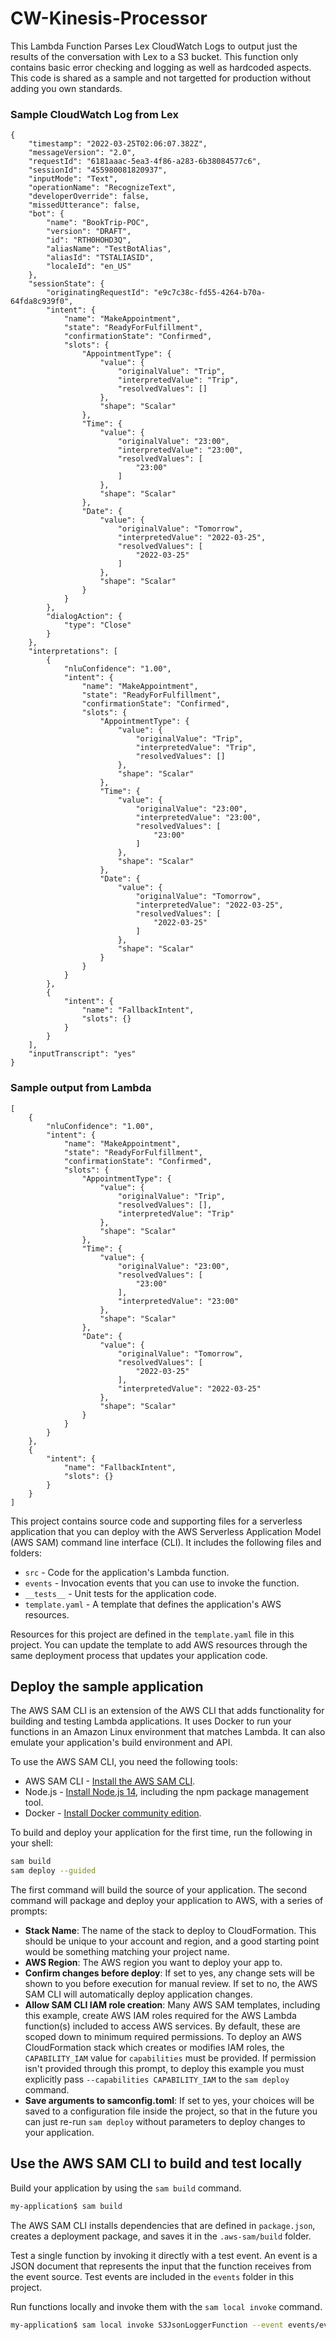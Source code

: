 # CW-Kinesis-Processor

This Lambda Function Parses Lex CloudWatch Logs to output just the results of the conversation with Lex to a S3 bucket. This function only contains basic error checking and logging as well as hardcoded aspects. This code is shared as a sample and not targetted for production without adding you own standards.

### Sample CloudWatch Log from Lex
```
{
    "timestamp": "2022-03-25T02:06:07.382Z",
    "messageVersion": "2.0",
    "requestId": "6181aaac-5ea3-4f86-a283-6b38084577c6",
    "sessionId": "455980081820937",
    "inputMode": "Text",
    "operationName": "RecognizeText",
    "developerOverride": false,
    "missedUtterance": false,
    "bot": {
        "name": "BookTrip-POC",
        "version": "DRAFT",
        "id": "RTH0HOHD3Q",
        "aliasName": "TestBotAlias",
        "aliasId": "TSTALIASID",
        "localeId": "en_US"
    },
    "sessionState": {
        "originatingRequestId": "e9c7c38c-fd55-4264-b70a-64fda8c939f0",
        "intent": {
            "name": "MakeAppointment",
            "state": "ReadyForFulfillment",
            "confirmationState": "Confirmed",
            "slots": {
                "AppointmentType": {
                    "value": {
                        "originalValue": "Trip",
                        "interpretedValue": "Trip",
                        "resolvedValues": []
                    },
                    "shape": "Scalar"
                },
                "Time": {
                    "value": {
                        "originalValue": "23:00",
                        "interpretedValue": "23:00",
                        "resolvedValues": [
                            "23:00"
                        ]
                    },
                    "shape": "Scalar"
                },
                "Date": {
                    "value": {
                        "originalValue": "Tomorrow",
                        "interpretedValue": "2022-03-25",
                        "resolvedValues": [
                            "2022-03-25"
                        ]
                    },
                    "shape": "Scalar"
                }
            }
        },
        "dialogAction": {
            "type": "Close"
        }
    },
    "interpretations": [
        {
            "nluConfidence": "1.00",
            "intent": {
                "name": "MakeAppointment",
                "state": "ReadyForFulfillment",
                "confirmationState": "Confirmed",
                "slots": {
                    "AppointmentType": {
                        "value": {
                            "originalValue": "Trip",
                            "interpretedValue": "Trip",
                            "resolvedValues": []
                        },
                        "shape": "Scalar"
                    },
                    "Time": {
                        "value": {
                            "originalValue": "23:00",
                            "interpretedValue": "23:00",
                            "resolvedValues": [
                                "23:00"
                            ]
                        },
                        "shape": "Scalar"
                    },
                    "Date": {
                        "value": {
                            "originalValue": "Tomorrow",
                            "interpretedValue": "2022-03-25",
                            "resolvedValues": [
                                "2022-03-25"
                            ]
                        },
                        "shape": "Scalar"
                    }
                }
            }
        },
        {
            "intent": {
                "name": "FallbackIntent",
                "slots": {}
            }
        }
    ],
    "inputTranscript": "yes"
}
```

### Sample output from Lambda
```
[
    {
        "nluConfidence": "1.00",
        "intent": {
            "name": "MakeAppointment",
            "state": "ReadyForFulfillment",
            "confirmationState": "Confirmed",
            "slots": {
                "AppointmentType": {
                    "value": {
                        "originalValue": "Trip",
                        "resolvedValues": [],
                        "interpretedValue": "Trip"
                    },
                    "shape": "Scalar"
                },
                "Time": {
                    "value": {
                        "originalValue": "23:00",
                        "resolvedValues": [
                            "23:00"
                        ],
                        "interpretedValue": "23:00"
                    },
                    "shape": "Scalar"
                },
                "Date": {
                    "value": {
                        "originalValue": "Tomorrow",
                        "resolvedValues": [
                            "2022-03-25"
                        ],
                        "interpretedValue": "2022-03-25"
                    },
                    "shape": "Scalar"
                }
            }
        }
    },
    {
        "intent": {
            "name": "FallbackIntent",
            "slots": {}
        }
    }
]
```

This project contains source code and supporting files for a serverless application that you can deploy with the AWS Serverless Application Model (AWS SAM) command line interface (CLI). It includes the following files and folders:

- `src` - Code for the application's Lambda function.
- `events` - Invocation events that you can use to invoke the function.
- `__tests__` - Unit tests for the application code. 
- `template.yaml` - A template that defines the application's AWS resources.

Resources for this project are defined in the `template.yaml` file in this project. You can update the template to add AWS resources through the same deployment process that updates your application code.

## Deploy the sample application

The AWS SAM CLI is an extension of the AWS CLI that adds functionality for building and testing Lambda applications. It uses Docker to run your functions in an Amazon Linux environment that matches Lambda. It can also emulate your application's build environment and API.

To use the AWS SAM CLI, you need the following tools:

* AWS SAM CLI - [Install the AWS SAM CLI](https://docs.aws.amazon.com/serverless-application-model/latest/developerguide/serverless-sam-cli-install.html).
* Node.js - [Install Node.js 14](https://nodejs.org/en/), including the npm package management tool.
* Docker - [Install Docker community edition](https://hub.docker.com/search/?type=edition&offering=community).

To build and deploy your application for the first time, run the following in your shell:

```bash
sam build
sam deploy --guided
```

The first command will build the source of your application. The second command will package and deploy your application to AWS, with a series of prompts:

* **Stack Name**: The name of the stack to deploy to CloudFormation. This should be unique to your account and region, and a good starting point would be something matching your project name.
* **AWS Region**: The AWS region you want to deploy your app to.
* **Confirm changes before deploy**: If set to yes, any change sets will be shown to you before execution for manual review. If set to no, the AWS SAM CLI will automatically deploy application changes.
* **Allow SAM CLI IAM role creation**: Many AWS SAM templates, including this example, create AWS IAM roles required for the AWS Lambda function(s) included to access AWS services. By default, these are scoped down to minimum required permissions. To deploy an AWS CloudFormation stack which creates or modifies IAM roles, the `CAPABILITY_IAM` value for `capabilities` must be provided. If permission isn't provided through this prompt, to deploy this example you must explicitly pass `--capabilities CAPABILITY_IAM` to the `sam deploy` command.
* **Save arguments to samconfig.toml**: If set to yes, your choices will be saved to a configuration file inside the project, so that in the future you can just re-run `sam deploy` without parameters to deploy changes to your application.

## Use the AWS SAM CLI to build and test locally

Build your application by using the `sam build` command.

```bash
my-application$ sam build
```

The AWS SAM CLI installs dependencies that are defined in `package.json`, creates a deployment package, and saves it in the `.aws-sam/build` folder.

Test a single function by invoking it directly with a test event. An event is a JSON document that represents the input that the function receives from the event source. Test events are included in the `events` folder in this project.

Run functions locally and invoke them with the `sam local invoke` command.

```bash
my-application$ sam local invoke S3JsonLoggerFunction --event events/event-s3.json
```